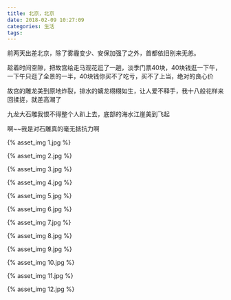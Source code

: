 ```yaml
---
title: 北京，北京
date: 2018-02-09 10:27:09
categories: 生活
tags:
---
```


前两天出差北京，除了雾霾变少、安保加强了之外，首都依旧别来无恙。

趁着时间空隙，把故宫给走马观花逛了一趟，淡季门票40块，40块钱逛一下午，一下午只逛了全景的一半，40块钱你买不了吃亏，买不了上当，绝对的良心价

故宫的雕龙美到原地炸裂，排水的螭龙栩栩如生，让人爱不释手，我十八般花样来回揉搓，就差高潮了

九龙大石雕我恨不得整个人趴上去，底部的海水江崖美到飞起

啊~~我是对石雕真的毫无抵抗力啊

{% asset_img 1.jpg %}

{% asset_img 2.jpg %}

{% asset_img 3.jpg %}

{% asset_img 4.jpg %}

{% asset_img 5.jpg %}

{% asset_img 6.jpg %}

{% asset_img 7.jpg %}

{% asset_img 8.jpg %}

{% asset_img 9.jpg %}

{% asset_img 10.jpg %}

{% asset_img 11.jpg %}

{% asset_img 12.jpg %}